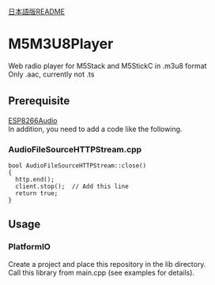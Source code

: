 [日本語版README](./README-jp.md)
# M5M3U8Player  
Web radio player for M5Stack and M5StickC in .m3u8 format  
Only .aac, currently not .ts   

## Prerequisite 　
[ESP8266Audio](https://github.com/earlephilhower/ESP8266Audio)  
In addition, you need to add a code like the following.  

### AudioFileSourceHTTPStream.cpp  
```
bool AudioFileSourceHTTPStream::close()
{
  http.end();
  client.stop();  // Add this line
  return true;
}
```

## Usage  
### PlatformIO  
Create a project and place this repository in the lib directory.  
Call this library from main.cpp (see examples for details).  
